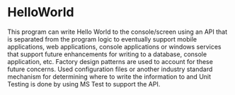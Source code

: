 # HelloWorld
This program can write Hello World to the console/screen using an API that is separated from the program logic to eventually support mobile applications, web applications, console applications or windows services that support future enhancements for writing to a database, console application, etc. Factory design patterns are used to account for these future concerns. Used configuration files or another industry standard mechanism for determining where to write the information to and Unit Testing is done by using MS Test to support the API.

